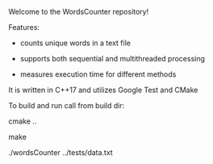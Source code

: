 Welcome to the WordsCounter repository!

Features:

 - counts unique words in a text file

 - supports both sequential and multithreaded processing

 - measures execution time for different methods

It is written in C++17 and utilizes Google Test and CMake

To build and run call from build dir:

cmake ..

make

./wordsCounter ../tests/data.txt


